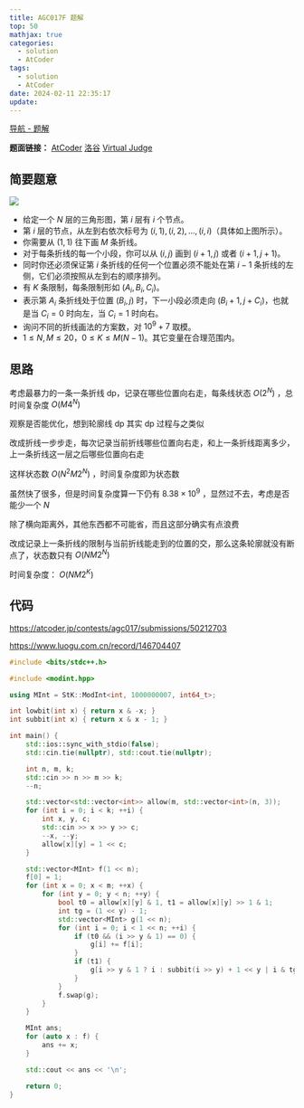 ```yaml
---
title: AGC017F 题解
top: 50
mathjax: true
categories:
  - solution
  - AtCoder
tags:
  - solution
  - AtCoder
date: 2024-02-11 22:35:17
update:
---
```


[导航 - 题解](/guide-solution/)

**题面链接：** [AtCoder](https://atcoder.jp/contests/agc017/tasks/agc017_f) [洛谷](https://www.luogu.com.cn/problem/AT_agc017_f) [Virtual Judge](https://vjudge.net/problem/Atcoder-agc017_f)

## 简要题意

![](https://cdn.luogu.com.cn/upload/vjudge_pic/AT_agc017_f/5db61944d074543e7a00348b55f3a5b5e0696735.png)

- 给定一个 $N$ 层的三角形图，第 $i$ 层有 $i$ 个节点。
- 第 $i$ 层的节点，从左到右依次标号为 $(i, 1), (i, 2), \ldots , (i, i)$（具体如上图所示）。
- 你需要从 $(1, 1)$ 往下画 $M$ 条折线。
- 对于每条折线的每一个小段，你可以从 $(i, j)$ 画到 $(i + 1, j)$ 或者 $(i + 1, j + 1)$。
- 同时你还必须保证第 $i$ 条折线的任何一个位置必须不能处在第 $i - 1$ 条折线的左侧，它们必须按照从左到右的顺序排列。
- 有 $K$ 条限制，每条限制形如 $(A_i, B_i, C_i)$。
- 表示第 $A_i$ 条折线处于位置 $(B_i, j)$ 时，下一小段必须走向 $(B_i + 1, j + C_i)$，也就是当 $C_i = 0$ 时向左，当 $C_i = 1$ 时向右。
- 询问不同的折线画法的方案数，对 ${10}^9 + 7$ 取模。
- $1 \le N, M \le 20$，$0 \le K \le M (N - 1)$。其它变量在合理范围内。

## 思路

考虑最暴力的一条一条折线 dp，记录在哪些位置向右走，每条线状态 $O(2^N)$ ，总时间复杂度 $O(M4^N)$

观察是否能优化，想到轮廓线 dp 其实 dp 过程与之类似

改成折线一步步走，每次记录当前折线哪些位置向右走，和上一条折线距离多少，上一条折线这一层之后哪些位置向右走

这样状态数 $O(N^2M2^N)$ ，时间复杂度即为状态数

虽然快了很多，但是时间复杂度算一下仍有 $8.38 \times 10^9$ ，显然过不去，考虑是否能少一个 $N$

除了横向距离外，其他东西都不可能省，而且这部分确实有点浪费

改成记录上一条折线的限制与当前折线能走到的位置的交，那么这条轮廓就没有断点了，状态数只有 $O(NM2^N)$

时间复杂度： $O(NM2^K)$

## 代码

<https://atcoder.jp/contests/agc017/submissions/50212703>

<https://www.luogu.com.cn/record/146704407>

```cpp
#include <bits/stdc++.h>

#include <modint.hpp>

using MInt = StK::ModInt<int, 1000000007, int64_t>;

int lowbit(int x) { return x & -x; }
int subbit(int x) { return x & x - 1; }

int main() {
    std::ios::sync_with_stdio(false);
    std::cin.tie(nullptr), std::cout.tie(nullptr);

    int n, m, k;
    std::cin >> n >> m >> k;
    --n;

    std::vector<std::vector<int>> allow(m, std::vector<int>(n, 3));
    for (int i = 0; i < k; ++i) {
        int x, y, c;
        std::cin >> x >> y >> c;
        --x, --y;
        allow[x][y] = 1 << c;
    }

    std::vector<MInt> f(1 << n);
    f[0] = 1;
    for (int x = 0; x < m; ++x) {
        for (int y = 0; y < n; ++y) {
            bool t0 = allow[x][y] & 1, t1 = allow[x][y] >> 1 & 1;
            int tg = (1 << y) - 1;
            std::vector<MInt> g(1 << n);
            for (int i = 0; i < 1 << n; ++i) {
                if (t0 && (i >> y & 1) == 0) {
                    g[i] += f[i];
                }
                if (t1) {
                    g[i >> y & 1 ? i : subbit(i >> y) + 1 << y | i & tg] += f[i];
                }
            }
            f.swap(g);
        }
    }

    MInt ans;
    for (auto x : f) {
        ans += x;
    }

    std::cout << ans << '\n';

    return 0;
}

```

